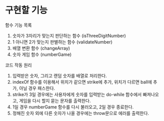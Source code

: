 # 구현할 기능

함수 기능 목록

1. 숫자가 3자리가 맞는지 판단하는 함수 (isThreeDigitNumber)
2. 1 아니면 2가 맞는지 판별하는 함수 (validateNumber)
3. 배열 변환 함수 (changeArray)
4. 숫자 게임 함수 (numberGame)

코드 작동 원리

1. 입력받은 숫자, 그리고 랜덤 숫자를 배열로 처리한다.
2. indexOf 함수를 이용해서 위치가 같으면 strike에 추가, 위치가 다르면 ball에 추가, 아닐 경우 패스한다.
3. strike가 3일 경우에는 사용자에게 숫자를 입력받는 do-while 함수에서 빠져나오고, 게임을 다시 할지 묻는 문자를 출력한다.
4. 1일 경우 numberGame 함수를 다시 불러오고, 2일 경우 종료한다.
5. 정해진 숫자 외에 다른 숫자가 나올 경우에는 throw문으로 에러를 출력한다.